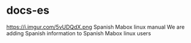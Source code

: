 # docs-es
https://i.imgur.com/5vUDQdX.png
Spanish Mabox  linux manual
We are adding Spanish information to Spanish Mabox linux users
